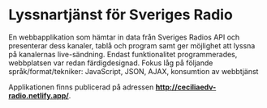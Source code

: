 # Lyssnartjänst för Sveriges Radio

En webbapplikation som hämtar in data från Sveriges Radios API och presenterar dess kanaler, tablå och program samt ger möjlighet att lyssna på kanalernas live-sändning. Endast funktionalitet programmerades, webbplatsen var redan färdigdesignad. Fokus låg på följande språk/format/tekniker: JavaScript, JSON, AJAX, konsumtion av webbtjänst

Applikationen finns publicerad på adressen **http://ceciliaedv-radio.netlify.app/**.
